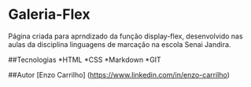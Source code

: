 # Galeria-Flex


Página criada para aprndizado da função display-flex, desenvolvido nas aulas da disciplina linguagens de marcação na escola Senai Jandira.

##Tecnologias
*HTML
*CSS
*Markdown
*GIT

##Autor 
[Enzo Carrilho] (https://www.linkedin.com/in/enzo-carrilho)